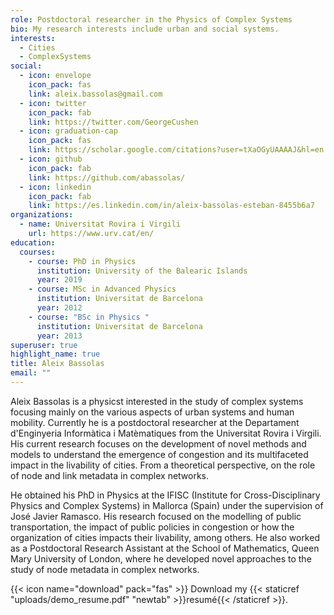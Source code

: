 ```yaml
---
role: Postdoctoral researcher in the Physics of Complex Systems
bio: My research interests include urban and social systems.
interests:
  - Cities
  - ComplexSystems
social:
  - icon: envelope
    icon_pack: fas
    link: aleix.bassolas@gmail.com
  - icon: twitter
    icon_pack: fab
    link: https://twitter.com/GeorgeCushen
  - icon: graduation-cap
    icon_pack: fas
    link: https://scholar.google.com/citations?user=tXaOGyUAAAAJ&hl=en
  - icon: github
    icon_pack: fab
    link: https://github.com/abassolas/
  - icon: linkedin
    icon_pack: fab
    link: https://es.linkedin.com/in/aleix-bassolas-esteban-8455b6a7
organizations:
  - name: Universitat Rovira i Virgili
    url: https://www.urv.cat/en/
education:
  courses:
    - course: PhD in Physics
      institution: University of the Balearic Islands
      year: 2019
    - course: MSc in Advanced Physics
      institution: Universitat de Barcelona
      year: 2012
    - course: "BSc in Physics "
      institution: Universitat de Barcelona
      year: 2013
superuser: true
highlight_name: true
title: Aleix Bassolas
email: ""
---
```

Aleix Bassolas is a physicst interested in the study of complex systems focusing mainly on the various aspects of urban systems and human mobility. Currently he is a postdoctoral researcher at the Departament d'Enginyeria Informàtica i Matèmatiques from the Universitat Rovira i Virgili. His current research focuses on the development of novel methods and models to understand the emergence of congestion and its multifaceted impact in the livability of cities. From a theoretical perspective, on the role of node and link metadata in complex networks.

He obtained his PhD in Physics at the IFISC (Institute for Cross-Disciplinary Physics and Complex Systems) in Mallorca (Spain) under the supervision of José Javier Ramasco. His research focused on the modelling of public transportation, the impact of public policies in congestion or how the organization of cities impacts their livability, among others. He also worked as a Postdoctoral Research Assistant at the School of Mathematics, Queen Mary University of London, where he developed novel approaches to the study of node metadata in complex networks.



{{< icon name="download" pack="fas" >}} Download my {{< staticref "uploads/demo_resume.pdf" "newtab" >}}resumé{{< /staticref >}}.